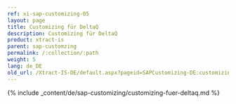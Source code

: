 ```yaml
---
ref: xi-sap-customizing-05
layout: page
title: Customizing für DeltaQ
description: Customizing für DeltaQ
product: xtract-is
parent: sap-customzing
permalink: /:collection/:path
weight: 5
lang: de_DE
old_url: /Xtract-IS-DE/default.aspx?pageid=SAPCustomizing-DE:customizing-fuer-deltaq
---
```


{% include _content/de/sap-customizing/customizing-fuer-deltaq.md  %}